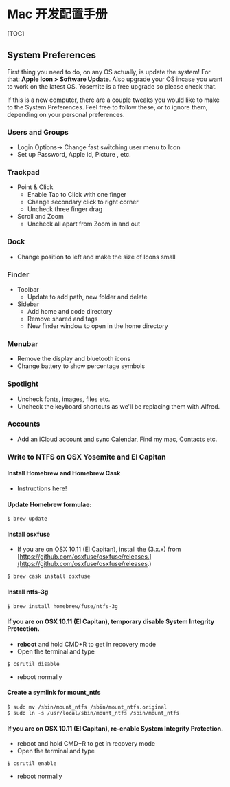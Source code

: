 # Mac 开发配置手册

[TOC]

## System Preferences
First thing you need to do, on any OS actually, is update the system! For that: **Apple Icon > Software Update**. Also upgrade your OS incase you want to work on the latest OS. Yosemite is a free upgrade so please check that.  

If this is a new computer, there are a couple tweaks you would like to make to the System Preferences. Feel free to follow these, or to ignore them, depending on your personal preferences.

### Users and Groups
- Login Options-> Change fast switching user menu to Icon
- Set up Password, Apple id, Picture , etc.  

### Trackpad
- Point & Click
	- Enable Tap to Click with one finger
	- Change secondary click to right corner
	- Uncheck three finger drag
- Scroll and Zoom
	- Uncheck all apart from Zoom in and out

### Dock
- Change position to left and make the size of Icons small

### Finder
- Toolbar
	- Update to add path, new folder and delete
- Sidebar
	- Add home and code directory
	- Remove shared and tags
	- New finder window to open in the home directory

### Menubar
- Remove the display and bluetooth icons
- Change battery to show percentage symbols

### Spotlight
- Uncheck fonts, images, files etc.
- Uncheck the keyboard shortcuts as we'll be replacing them with Alfred.

### Accounts
- Add an iCloud account and sync Calendar, Find my mac, Contacts etc.

### Write to NTFS on OSX Yosemite and El Capitan
#### Install Homebrew and Homebrew Cask
- Instructions here!

#### Update Homebrew formulae:
```
$ brew update
```

#### Install osxfuse
- If you are on OSX 10.11 (El Capitan), install the (3.x.x) from [https://github.com/osxfuse/osxfuse/releases.](https://github.com/osxfuse/osxfuse/releases.)

```
$ brew cask install osxfuse
```
#### Install ntfs-3g
```
$ brew install homebrew/fuse/ntfs-3g
```

#### If you are on OSX 10.11 (El Capitan), temporary disable System Integrity Protection.
- **reboot** and hold CMD+R to get in recovery mode
- Open the terminal and type	 

```
$ csrutil disable
```
- reboot normally

#### Create a symlink for mount_ntfs
```
$ sudo mv /sbin/mount_ntfs /sbin/mount_ntfs.original
$ sudo ln -s /usr/local/sbin/mount_ntfs /sbin/mount_ntfs
```
#### If you are on OSX 10.11 (El Capitan), re-enable System Integrity Protection.
- reboot and hold CMD+R to get in recovery mode
- Open the terminal and type

```
$ csrutil enable
```
- reboot normally
